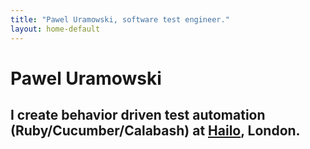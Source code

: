 ```yaml
---
title: "Pawel Uramowski, software test engineer."
layout: home-default
---
```


# Pawel Uramowski

## I create behavior driven test automation (Ruby/Cucumber/Calabash) at [Hailo](https://www.hailocab.com), London.